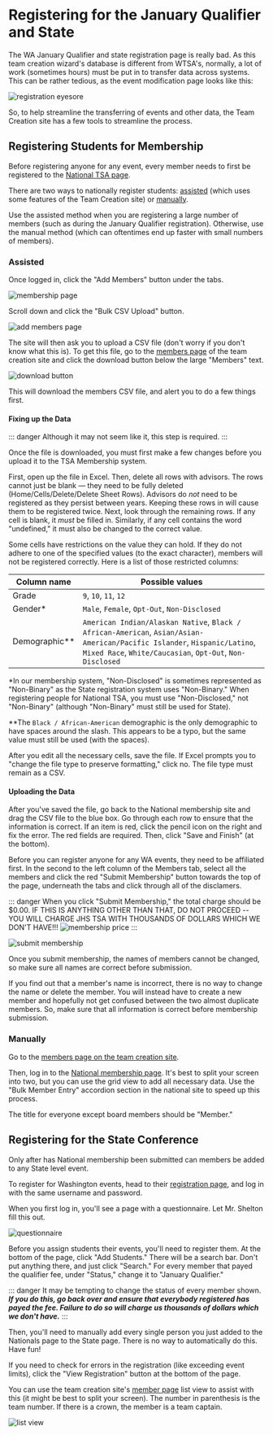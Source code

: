 # Registering for the January Qualifier and State

The WA January Qualifier and state registration page is really bad. As this team creation wizard's database is different from WTSA's, normally, a lot of work (sometimes hours) must be put in to transfer data across systems. This can be rather tedious, as the event modification page looks like this:

![registration eyesore](./registration%20eyesore.png)

So, to help streamline the transferring of events and other data, the Team Creation site has a few tools to streamline the process.

## Registering Students for Membership

Before registering anyone for any event, every member needs to first be registered to the [National TSA page](https://tsamembership.registermychapter.com/).

There are two ways to nationally register students: [assisted](#assisted) (which uses some features of the Team Creation site) or [manually](#manually).

Use the assisted method when you are registering a large number of members (such as during the January Qualifier registration). Otherwise, use the manual method (which can oftentimes end up faster with small numbers of members).

### Assisted

Once logged in, click the "Add Members" button under the tabs.

![membership page](./membership-members.png)

Scroll down and click the "Bulk CSV Upload" button.

![add members page](./membership-bulk-upload.png)

The site will then ask you to upload a CSV file (don't worry if you don't know what this is). To get this file, go to the [members page](https://teaming.jhstsa.org/admin/members) of the team creation site and click the download button below the large "Members" text.

![download button](./download-members-csv.png)

This will download the members CSV file, and alert you to do a few things first.

#### Fixing up the Data

::: danger
Although it may not seem like it, this step is required.
:::

Once the file is downloaded, you must first make a few changes before you upload it to the TSA Membership system.

First, open up the file in Excel. Then, delete all rows with advisors. The rows cannot just be blank &#x02014; they need to be fully deleted (Home/Cells/Delete/Delete Sheet Rows). Advisors do _not_ need to be registered as they persist between years. Keeping these rows in will cause them to be registered twice. Next, look through the remaining rows. If any cell is blank, it _must_ be filled in. Similarly, if any cell contains the word "undefined," it must also be changed to the correct value.

Some cells have restrictions on the value they can hold. If they do not adhere to one of the specified values (to the exact character), members will not be registered correctly. Here is a list of those restricted columns:

| Column name     | Possible values                                                                                                                                                                       |
| --------------- | ------------------------------------------------------------------------------------------------------------------------------------------------------------------------------------- |
| Grade           | `9`, `10`, `11`, `12`                                                                                                                                                                 |
| Gender\*        | `Male`, `Female`, `Opt-Out`, `Non-Disclosed`                                                                                                                                          |
| Demographic\*\* | `American Indian/Alaskan Native`, `Black / African-American`, `Asian/Asian-American/Pacific Islander`, `Hispanic/Latino`, `Mixed Race`, `White/Caucasian`, `Opt-Out`, `Non-Disclosed` |

\*In our membership system, "Non-Disclosed" is sometimes represented as "Non-Binary" as the State registration system uses "Non-Binary." When registering people for National TSA, you must use "Non-Disclosed," not "Non-Binary" (although "Non-Binary" must still be used for State).

\*\*The `Black / African-American` demographic is the only demographic to have spaces around the slash. This appears to be a typo, but the same value must still be used (with the spaces).

After you edit all the necessary cells, save the file. If Excel prompts you to "change the file type to preserve formatting," click no. The file type must remain as a CSV.

#### Uploading the Data

After you've saved the file, go back to the National membership site and drag the CSV file to the blue box. Go through each row to ensure that the information is correct. If an item is red, click the pencil icon on the right and fix the error. The red fields are required. Then, click "Save and Finish" (at the bottom).

Before you can register anyone for any WA events, they need to be affiliated first. In the second to the left column of the Members tab, select all the members and click the red "Submit Membership" button towards the top of the page, underneath the tabs and click through all of the disclamers.

::: danger
When you click "Submit Membership," the total charge should be $0.00. IF THIS IS ANYTHING OTHER THAN THAT, DO NOT PROCEED -- YOU WILL CHARGE JHS TSA WITH THOUSANDS OF DOLLARS WHICH WE DON'T HAVE!!!
![membership price](membership-price.png)
:::

![submit membership](submit-membership.png)

Once you submit membership, the names of members cannot be changed, so make sure all names are correct before submission.

If you find out that a member's name is incorrect, there is no way to change the name or delete the member. You will instead have to create a new member and hopefully not get confused between the two almost duplicate members. So, make sure that all information is correct before membership submission.

### Manually

Go to the [members page on the team creation site](https://teaming.jhstsa.org/admin/members).

Then, log in to the [National membership page](https://tsamembership.registermychapter.com/). It's best to split your screen into two, but you can use the grid view to add all necessary data. Use the "Bulk Member Entry" accordion section in the national site to speed up this process.

The title for everyone except board members should be "Member."

## Registering for the State Conference

Only after has National membership been submitted can members be added to any State level event.

To register for Washington events, head to their [registration page](https://www.registermychapter.com/tsa/wa/Register.asp), and log in with the same username and password.

When you first log in, you'll see a page with a questionnaire. Let Mr. Shelton fill this out.

![questionnaire](questionnaire.png)

Before you assign students their events, you'll need to register them. At the bottom of the page, click "Add Students." There will be a search bar. Don't put anything there, and just click "Search." For every member that payed the qualifier fee, under "Status," change it to "January Qualifier."

::: danger
It may be tempting to change the status of every member shown. **_If you do this, go back over and ensure that everybody registered has payed the fee. Failure to do so will charge us thousands of dollars which we don't have._**
:::

Then, you'll need to manually add every single person you just added to the Nationals page to the State page. There is no way to automatically do this. Have fun!

If you need to check for errors in the registration (like exceeding event limits), click the "View Registration" button at the bottom of the page.

You can use the team creation site's [member page](https://teaming.jhstsa.org/admin/members) list view to assist with this (it might be best to split your screen). The number in parenthesis is the team number. If there is a crown, the member is a team captain.

![list view](list-view.png)
